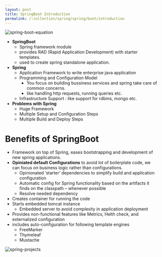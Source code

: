 ```yaml
---
layout: post
title: SpringBoot Introduction
permalink: /:collection/spring/spring/boot/introduction
---
```


![spring-boot-equation]({{site.cdn}}/spring/spring-boot/spring-boot-equation.png)

- **SpringBoot**
  - Spring framework module
  - provides RAD (Rapid Application Development) with starter templates.
  - used to create spring standalone application.
- **Spring**
  - Application Framework to write enterprise java application
  - Programming and Configuration Model
    - You focus on building bussiness services and spring take care of common concerns.
    - like handling http requests, running queries etc.
  - Infrastructure Support : like support for rdbms, mongo etc.
- **Problems with Spring**
  - Huge Framework
  - Multiple Setup and Configuration Steps
  - Multiple Build and Deploy Steps

# Benefits of SpringBoot
- Framework on top of Spring, eases bootstrapping and development of new spring applications.
- **Opiniated default Configurations** to avoid lot of boilerplate code, we can focus on business logic rather than configurations.
    - Opinionated ‘starter’ dependencies to simplify build and application configuration
    - Automatic config for Spring functionality based on the artifacts it finds on the classpath – whenever possible
    - Resolve needed dependency
- Creates container for running the code
- Starts embedded tomcat instance
    - Embedded server to avoid complexity in application deployment
- Provides non-functional features like Metrics, Helth check, and externalized configuration
- includes auto-configuration for following template engines
  - FreeMarker
  - Thymeleaf
  - Mustache

![spring-projects]({{site.cdn}}/spring/spring-boot/spring-projects.png)
